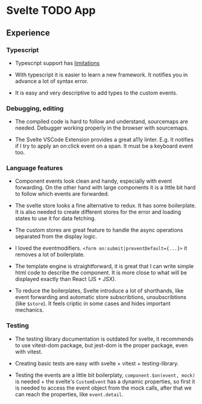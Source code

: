 # Svelte TODO App

## Experience

### Typescript

- Typescript support has [limitations](https://svelte.dev/docs/typescript#limitations)

- With typescript it is easier to learn a new framework. It notifies you in advance a lot of syntax error.

- It is easy and very descriptive to add types to the custom events.

### Debugging, editing

- The compiled code is hard to follow and understand, sourcemaps are needed. Debugger working properly in the browser with sourcemaps.

- The Svelte VSCode Extension provides a great a11y linter. E.g. It notifies if I try to apply an on:click event on a span. It must be a keyboard event too.

### Language features

- Component events look clean and handy, especially with event forwarding. On the other hand with large components it is a little bit hard to follow which events are forwarded.

- The svelte store looks a fine alternative to redux. It has some boilerplate. It is also needed to create different stores for the error and loading states to use it for data fetching. 

- The custom stores are great feature to handle the async operations separated from the display logic.

- I loved the eventmodifiers. `<form on:submit|preventDefault={...}>` it removes a lot of boilerplate.

- The template engine is straightforward, it is great that I can write simple html code to describe the component. It is more close to what will be displayed exactly than React (JS + JSX).

- To reduce the boilerplates, Svelte introduce a lot of shorthands, like event forwarding and automatic store subscribtions, unsubscribtions (like `$store`). It feels criptic in some cases and hides important mechanics. 

### Testing

- The testing library documentation is outdated for svelte, it recommends to use vitest-dom package, but jest-dom is the proper package, even with vitest.

- Creating basic tests are easy with svelte + vitest + testing-library.

- Testing the events are a little bit boilerplaty, `component.$on(event, mock)` is needed + the svelte's `CustomEvent` has a dynamic properties, so first it is needed to access the event object from the mock calls, after that we can reach the properties, like `event.detail`.
